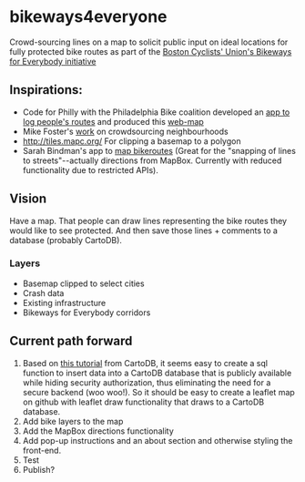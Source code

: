# bikeways4everyone
Crowd-sourcing lines on a map to solicit public input on ideal locations for fully protected bike routes as part of the [Boston Cyclists' Union's Bikeways for Everybody initiative](http://bostoncyclistsunion.org/bikeways-for-everybody/)


## Inspirations:  
 * Code for Philly with the Philadelphia Bike coalition developed an [app to log people's routes](http://cyclephilly.org/) and produced this [web-map](http://www.dvrpc.org/webmaps/cyclephilly/)
 * Mike Foster's [work](https://github.com/mjfoster83/neighborhoods) on crowdsourcing neighbourhoods
 * http://tiles.mapc.org/ For clipping a basemap to a polygon
 * Sarah Bindman's app to [map bikeroutes](https://github.com/sbindman/Veloroute) (Great for the "snapping of lines to streets"--actually directions from MapBox. Currently with reduced functionality due to restricted APIs). 

## Vision  
Have a map. That people can draw lines representing the bike routes they would like to see protected. And then save those lines + comments to a database (probably CartoDB).

### Layers  
 * Basemap clipped to select cities
 * Crash data
 * Existing infrastructure
 * Bikeways for Everybody corridors

## Current path forward
1. Based on [this tutorial](http://blog.cartodb.com/read-and-write-to-cartodb-with-the-leaflet-draw-plugin/) from CartoDB, it seems easy to create a sql function to insert data into a CartoDB database that is publicly available while hiding security authorization, thus eliminating the need for a secure backend (woo woo!). So it should be easy to create a leaflet map on github with leaflet draw functionality that draws to a CartoDB database.
2. Add bike layers to the map
3. Add the MapBox directions functionality
4. Add pop-up instructions and an about section and otherwise styling the front-end.
5. Test
6. Publish?
